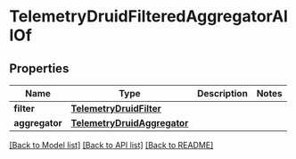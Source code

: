 # TelemetryDruidFilteredAggregatorAllOf

## Properties
Name | Type | Description | Notes
------------ | ------------- | ------------- | -------------
**filter** | [**TelemetryDruidFilter**](TelemetryDruidFilter.md) |  | 
**aggregator** | [**TelemetryDruidAggregator**](TelemetryDruidAggregator.md) |  | 

[[Back to Model list]](../README.md#documentation-for-models) [[Back to API list]](../README.md#documentation-for-api-endpoints) [[Back to README]](../README.md)


